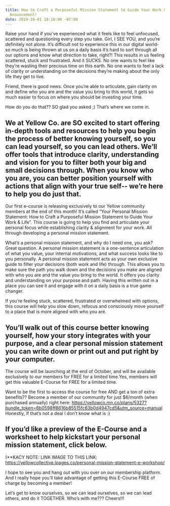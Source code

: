```yaml
---
title: How to Craft a Purposeful Mission Statement to Guide Your Work & Life + Special
  Anouncement!
date: 2019-10-01 10:18:00 -07:00
---
```


Raise your hand if you’ve experienced what it feels like to feel unfocused, scattered and questioning every step you take. Girl, I SEE YOU, and you’re definitely not alone. It’s difficult not to experience this in our digital world- so much is being thrown at us on a daily basis it’s hard to sort through all our options and know what direction to take, right?! This results in us feeling scattered, stuck and frustrated. And it SUCKS. No one wants to feel like they’re wasting their precious time on this earth. No one wants to feel a lack of clarity or understanding on the decisions they’re making about the only life they get to live.

Friend, there is good news. Once you’re able to articulate, gain clarity on and define who you are and the value you bring to this world, it gets so much easier to focus on where you should be investing your time.

How do you do that?? SO glad you asked ;) That’s where we come in.

We at Yellow Co. are SO excited to start offering in-depth tools and resources to help you begin the process of better knowing yourself, so you can lead yourself, so you can lead others. We’ll offer tools that introduce clarity, understanding and vision for you to filter both your big and small decisions through. When you know who you are, you can better position yourself with actions that align with your true self-- we’re here to help you do just that.
----

Our first e-course is releasing exclusively to our Yellow community members at the end of this month! It’s called “Your Personal Mission Statement: How to Craft a Purposeful Mission Statement to Guide Your Work & Life”. This course is going to help you find and articulate your personal focus while establishing clarity & alignment for your work. All through developing a personal mission statement. 

What’s a personal mission statement, and why do I need one, you ask? Great question. A personal mission statement is a one-sentence articulation of what you value, your internal motivations, and what success looks like to you personally. A personal mission statement acts as your own exclusive guide to filter your decisions (both work and life) through. This allows you to make sure the path you walk down and the decisions you make are aligned with who you are and the value you bring to the world. It offers you clarity and understanding on your purpose and path. Having this written out in a place you can see it and engage with it on a daily basis is a true game changer.

If you’re feeling stuck, scattered, frustrated or overwhelmed with options, this course will help you slow down, refocus and consciously move yourself to a place that is more aligned with who you are.

You’ll walk out of this course better knowing yourself, how your story integrates with your purpose, and a clear personal mission statement you can write down or print out and put right by your computer.
-----

The course will be launching at the end of October, and will be available exclusively to our members for FREE for a limited time.Yes, members will get this valuable E-Course for FREE for a limited time. 

Want to be the first to access the course for free  AND get a ton of extra benefits?? Become a member of our community for just $6/month (when purchased annually) right here: https://yellowco.mn.co/plans/5327?bundle_token=6b0598ff8616b85515fc63b0d4947cd5&utm_source=manual Honestly, if that’s not a deal I don’t know what is :)

If you’d like a preview of the E-Course and a worksheet to help kickstart your personal mission statement, click below.
---
(**KACY NOTE: LINK IMAGE TO THIS LINK: https://yellowcollective.lpages.co/personal-mission-statement-e-workshop/

I hope to see you and hang out with you over on our membership platform. And I really hope you’ll take advantage of getting this E-Course FREE of charge by becoming a member!

Let’s get to know ourselves, so we can lead ourselves, so we can lead others, and do it TOGETHER. Who’s with me??? Cheers!!!
